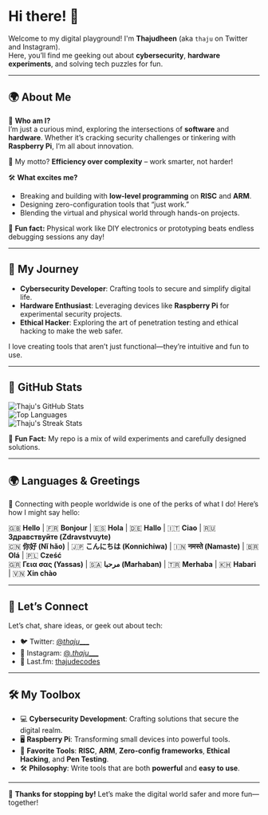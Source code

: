 # Hi there! 👋  

Welcome to my digital playground! I'm **Thajudheen** (aka `thaju` on Twitter and Instagram).  
Here, you’ll find me geeking out about **cybersecurity**, **hardware experiments**, and solving tech puzzles for fun.  

---

## 🌍 About Me  

🌟 **Who am I?**  
I’m just a curious mind, exploring the intersections of **software** and **hardware**. Whether it’s cracking security challenges or tinkering with **Raspberry Pi**, I’m all about innovation.  

🎯 My motto? **Efficiency over complexity** – work smarter, not harder!  

🛠️ **What excites me?**  
- Breaking and building with **low-level programming** on **RISC** and **ARM**.  
- Designing zero-configuration tools that “just work.”  
- Blending the virtual and physical world through hands-on projects.  

🌴 **Fun fact:** Physical work like DIY electronics or prototyping beats endless debugging sessions any day!  

---

## 🎢 My Journey  

- **Cybersecurity Developer**: Crafting tools to secure and simplify digital life.  
- **Hardware Enthusiast**: Leveraging devices like **Raspberry Pi** for experimental security projects.  
- **Ethical Hacker**: Exploring the art of penetration testing and ethical hacking to make the web safer.  

I love creating tools that aren’t just functional—they’re intuitive and fun to use.  

---

## 🌌 GitHub Stats  

![Thaju's GitHub Stats](https://github-readme-stats.vercel.app/api?username=ospoks&show_icons=true&theme=tokyonight&border_radius=20&rank_icon=percentile&ring_color=75C3FD&hide=issues)  
![Top Languages](https://github-readme-stats.vercel.app/api/top-langs/?username=ospoks&layout=compact&theme=tokyonight&border_radius=20)  
![Thaju's Streak Stats](https://github-readme-streak-stats.herokuapp.com/?user=ospoks&theme=tokyonight&border_radius=20)  

🌟 **Fun Fact:** My repo is a mix of wild experiments and carefully designed solutions.  

---

## 🌍 Languages & Greetings  

👋 Connecting with people worldwide is one of the perks of what I do! Here’s how I might say hello:  

🇬🇧 **Hello** | 🇫🇷 **Bonjour** | 🇪🇸 **Hola** | 🇩🇪 **Hallo** | 🇮🇹 **Ciao** | 🇷🇺 **Здравствуйте (Zdravstvuyte)**  
🇨🇳 **你好 (Nǐ hǎo)** | 🇯🇵 **こんにちは (Konnichiwa)** | 🇮🇳 **नमस्ते (Namaste)** | 🇧🇷 **Olá** | 🇵🇱 **Cześć**  
🇬🇷 **Γεια σας (Yassas)** | 🇸🇦 **مرحبا (Marhaban)** | 🇹🇷 **Merhaba** | 🇰🇭 **Habari** | 🇻🇳 **Xin chào**  

---

## 📱 Let’s Connect  

Let’s chat, share ideas, or geek out about tech:  
- 🐦 Twitter: [@_thaju____](https://twitter.com/_thaju____)  
- 📸 Instagram: [@_.thaju____](https://www.instagram.com/_.thaju____)  
- 🎵 Last.fm: [thajudecodes](https://www.last.fm/user/thajudecodes)  

---

## 🛠️ My Toolbox  

- 💻 **Cybersecurity Development**: Crafting solutions that secure the digital realm.  
- 🖥️ **Raspberry Pi**: Transforming small devices into powerful tools.  
- 🔧 **Favorite Tools**: **RISC**, **ARM**, **Zero-config frameworks**, **Ethical Hacking**, and **Pen Testing**.  
- 🛠️ **Philosophy**: Write tools that are both **powerful** and **easy to use**.  

---

🌟 **Thanks for stopping by!** Let’s make the digital world safer and more fun—together!  
